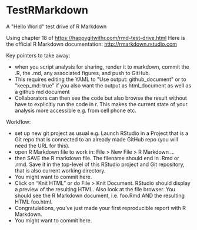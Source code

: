 # TestRMarkdown
A "Hello World" test drive of R Markdown


Using chapter 18 of https://happygitwithr.com/rmd-test-drive.html
Here is the official R Markdown documentation: http://rmarkdown.rstudio.com


Key pointers to take away:
- when you script analysis for sharing, render it to markdown, commit the .R, the .md, any associated figures, and push to GitHub. 
- This requires editing the YAML to "Use output: github_document" or to "keep_md: true" if you also want the output as html_document as well as a github md document
- Collaborators can then see the code but also browse the result without have to explicitly run the code in r. This makes the current state of your analysis more accessible e.g. from cell phone etc.


Workflow:
- set up new git project as usual e.g. Launch RStudio in a Project that is a Git repo that is connected to an already made GitHub repo (you will need the URL for this).
- open R Markdown file to work in: File > New File > R Markdown …
- then SAVE the R markdown file. The filename should end in .Rmd or .rmd. Save it in the top-level of this RStudio project and Git repository, that is also current working directory.
- You might want to commit here.
- Click on “Knit HTML” or do File > Knit Document. RStudio should display a preview of the resulting HTML. Also look at the file browser. You should see the R Markdown document, i.e. foo.Rmd AND the resulting HTML foo.html.
- Congratulations, you’ve just made your first reproducible report with R Markdown.
- You might want to commit here.
